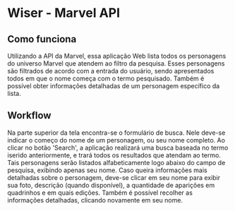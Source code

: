 # Wiser - Marvel API

## Como funciona
Utilizando a API da Marvel, essa aplicação Web lista todos os personagens do universo Marvel que atendem ao filtro da pesquisa.
Esses personagens são filtrados de acordo com a entrada do usuário, sendo apresentados todos em que o nome começa com o termo pesquisado.
Também é possível obter informações detalhadas de um personagem específico da lista.

## Workflow
Na parte superior da tela encontra-se o formulário de busca. Nele deve-se indicar o começo do nome de um personagem, ou seu nome completo.
Ao clicar no botão 'Search', a aplicação realizará uma busca baseada no termo iserido anteriormente, e trará todos os resultados que atendam ao termo.
Tais personagens serão listados alfabeticamente logo abaixo do campo de pesquisa, exibindo apenas seu nome.
Caso queira informações mais detalhadas sobre o personagem, deve-se clicar em seu nome para exibir sua foto, descrição (quando disponível), a quantidade de aparições em quadrinhos e em quais edições.
Também é possível recolher as informações detalhadas, clicando novamente em seu nome.
